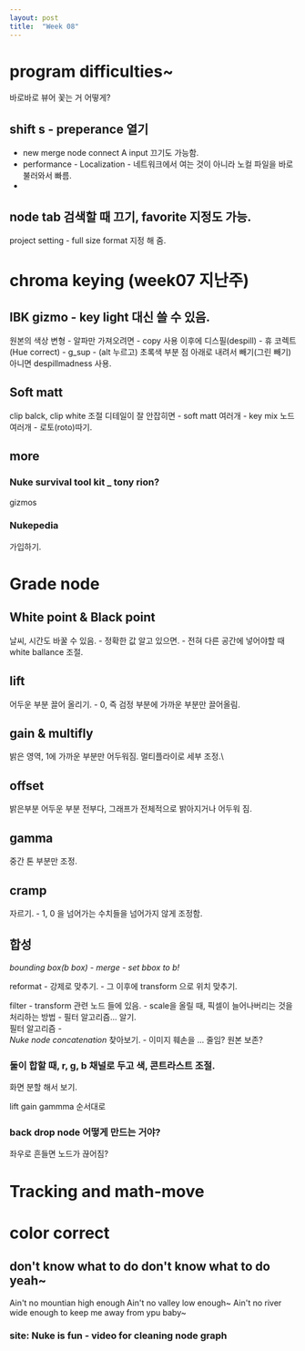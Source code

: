 ```yaml
---
layout: post
title:  "Week 08"
---
```



# program difficulties~  

바로바로 뷰어 꽃는 거 어떻게?  

## shift s - preperance 열기
- new merge node connect A input 끄기도 가능함.
- performance - Localization - 네트워크에서 여는 것이 아니라 노컬 파일을 바로 불러와서 빠름.  
- 
## node tab 검색할 때 끄기, favorite 지정도 가능. 
project setting - full size format 지정 해 줌.  



# chroma keying (week07 지난주)

## IBK gizmo - key light 대신 쓸 수 있음.

원본의 색상 변형 - 알파만 가져오려면 - copy 사용
이후에 디스필(despill) - 휴 코렉트 (Hue correct) - g_sup -  (alt 누르고) 초록색 부분 점 아래로 내려서 빼기(그린 빼기) 
아니면 despillmadness 사용.

## Soft matt
clip balck, clip white 조절
디테일이 잘 안잡히면 - soft matt 여러개 - key mix 노드 여러개 - 로토(roto)따기.

## more  

### Nuke survival tool kit _ tony rion?  

gizmos  

### Nukepedia  

가입하기.  

# Grade node  

## White point  & Black point
날씨, 시간도 바꿀 수 있음. - 정확한 값 알고 있으면. - 전혀 다른 공간에 넣어야할 때 white ballance 조절.

## lift   
어두운 부분 끌어 올리기. - 0, 즉 검정 부분에 가까운 부분만 끌어올림.  

## gain & multifly
밝은 영역, 1에 가까운 부분만 어두워짐. 
멀티플라이로 세부 조정.\

## offset
밝은부분 어두운 부분 전부다, 그래프가 전체적으로 밝아지거나 어두워 짐.  

## gamma   
중간 톤 부분만 조정.  

## cramp
자르기. - 1, 0 을 넘어가는 수치들을 넘어가지 않게 조정함.  

## 합성  

*bounding box(b box) - merge - set bbox to b!*    

reformat - 강제로 맞추기.  - 그 이후에 transform 으로 위치 맞추기.

filter - transform 관련 노드 들에 있음. - scale을 올릴 때, 픽셀이 늘어나버리는 것을 처리하는 방법 - 필터 알고리즘... 알기.  
필터 알고리즘 -  
*Nuke node concatenation* 찾아보기. - 이미지 훼손을 ... 줄임? 원본 보존?

### 둘이 합할 때, r, g, b 채널로 두고 색, 콘트라스트 조절.  

화면 분할 해서 보기.  

lift gain gammma 순서대로  

### back drop node 어떻게 만드는 거야?  
좌우로 흔들면 노드가 끊어짐?  

# Tracking and math-move   

# color correct   

##  don't know what to do don't know what to do yeah~ 
Ain't no mountian high enough Ain't no valley low enough~ Ain't no river wide enough to keep me away from ypu baby~

### site: Nuke is fun - video for cleaning node graph 
